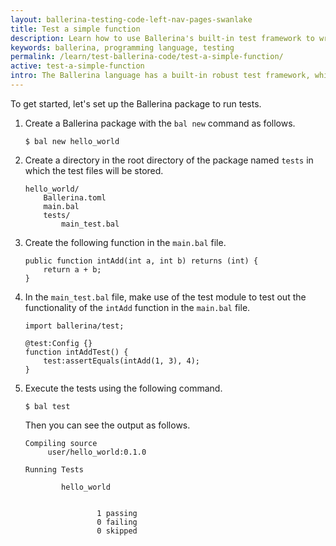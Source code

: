 ```yaml
---
layout: ballerina-testing-code-left-nav-pages-swanlake
title: Test a simple function
description: Learn how to use Ballerina's built-in test framework to write testable code. The test framework provides a set of building blocks to help write and run tests.
keywords: ballerina, programming language, testing
permalink: /learn/test-ballerina-code/test-a-simple-function/
active: test-a-simple-function
intro: The Ballerina language has a built-in robust test framework, which allows you to achieve multiple levels of the test pyramid including, unit testing, integration testing, and end-to-end testing. It provides assertions, data providers, mocking, and code coverage features, which enable the programmers to write comprehensive tests.
---
```


To get started, let's set up the Ballerina package to run tests.

1. Create a Ballerina package with the `bal new` command as follows.

   ```
   $ bal new hello_world
   ```

2. Create a directory in the root directory of the package named `tests` in which the test files will be stored.

    ```
    hello_world/
        Ballerina.toml
        main.bal
        tests/
            main_test.bal
    ```

3. Create the following function in the `main.bal` file.

    ```ballerina
    public function intAdd(int a, int b) returns (int) {
        return a + b;
    }
    ```

4. In the `main_test.bal` file, make use of the test module to test out the functionality of the `intAdd` function in the `main.bal` file.

    ```ballerina
    import ballerina/test;

    @test:Config {}
    function intAddTest() {
        test:assertEquals(intAdd(1, 3), 4);
    }
    ```

5. Execute the tests using the following command.

   ```
   $ bal test
   ```
   Then you can see the output as follows.

   ```
   Compiling source
        user/hello_world:0.1.0

   Running Tests

           hello_world


                   1 passing
                   0 failing
                   0 skipped
   ```
